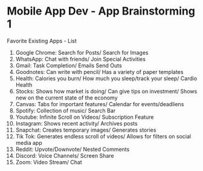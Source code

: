Mobile App Dev - App Brainstorming 1
===

Favorite Existing Apps - List

1. Google Chrome:
    Search for Posts/
    Search for Images
2. WhatsApp:
    Chat with friends/
    Join Special Activities
3. Gmail:
    Task Completion/
    Emails Send Outs
4. Goodnotes:
    Can write with pencil/
    Has a variety of paper templates
5. Health:
    Calories you burn/
    How much you sleep/track your sleep/
    Cardio Health
6. Stocks:
    Shows how market is doing/
    Can give tips on investment/
    Shows new on the current state of the economy
7. Canvas:
    Tabs for important features/
    Calendar for events/deadliens
8. Spotify:
    Collection of music/
    Search Bar
9. Youtube:
    Infinite Scroll on Videos/
    Subscription Feature
10. Instagram:
    Shows recent activity/
    Archives posts
11. Snapchat:
    Creates temporary images/
    Generates stories
12. Tik Tok:
    Generates endless scroll of videos/
    Allows for filters on social media app
13. Reddit:
    Upvote/Downvote/
    Nested Comments
14. Discord:
    Voice Channels/
    Screen Share
15. Zoom:
    Video Stream/
    Chat
